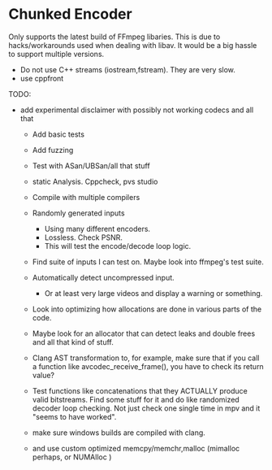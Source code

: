 # Chunked Encoder

Only supports the latest build of FFmpeg libaries.
This is due to hacks/workarounds used when dealing with
libav. It would be a big hassle to support multiple versions.

- Do not use C++ streams (iostream,fstream). They are very slow.
- use cppfront

TODO:
- add experimental disclaimer with possibly not working codecs
  and all that
    - Add basic tests
    - Add fuzzing
    - Test with ASan/UBSan/all that stuff
    - static Analysis. Cppcheck, pvs studio
    - Compile with multiple compilers

    - Randomly generated inputs
        - Using many different encoders.
        - Lossless. Check PSNR.
        - This will test the encode/decode loop logic.

    - Find suite of inputs I can test on. Maybe look into ffmpeg's
      test suite.

    - Automatically detect uncompressed input.
        - Or at least very large videos and display a warning or something.

    - Look into optimizing how allocations are done in various parts of the code.

    - Maybe look for an allocator that can detect leaks and double frees and all that
      kind of stuff.

  - Clang AST transformation to, for example, make sure that if you call a function
    like avcodec_receive_frame(), you have to check its return value?

  - Test functions like concatenations that they ACTUALLY produce valid bitstreams.
    Find some stuff for it and do like randomized decoder loop checking. Not just
    check one single time in mpv and it "seems to have worked".

  - make sure windows builds are compiled with clang.
  - and use custom optimized memcpy/memchr,malloc (mimalloc perhaps, or NUMAlloc )